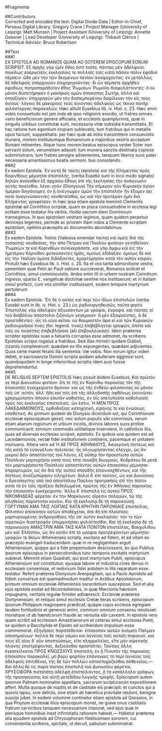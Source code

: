 #Fragmenta  

##Contributors  
Corrected and encoded the text: Digital Divide Data | Editor-in-Chief, Perseus Digital Library: Gregory Crane | Project Manager (University of Leipzig): Matt Munson | Project Assistant (University of Leipzig): Annette Gessner | Lead Developer (University of Leipzig): Thibault Clérice | Technical Advisor: Bruce Robertson  

##Text  
###1  
EX EPISTOLA AD ROMAΝOS QUAM AD SOTEREM EPISCOPUM EORUM SCRIPSIT. Εξ ἀρχῆς γὰρ ὑμῖν ἔθος ἐστὶ τοῦτο, πάντας μὲν ἀδελφοὺς ποικίλως εὐεργετεῖν, ἐκκλησίαις τε πολλαῖς ταῖς κατὰ πᾶσαν πόλιν ἐφόδια πέμπειν· ὧδε μὲν τὴν τῶν δεομένων πενίαν ἀναψύχοντας· ἐν μετάλλοις δὲ ἀδελφοῖς ὑπάρχουσιν ἐπιχορηγοῦντας· δἰ ὧν πέμπετε ἀρχῆθεν ἐφοδίων, πατροπαράδοτον ἔθος Ῥωμαίων Ῥωμαῖοι διαφυλάττοντες· ὃ οὐ μόνον διατετήρηκεν ὁ μακάριος ὑμῶν ἐπίσκοπος Σωτὴρ, ἀλλὰ καὶ ἐπηύξηκεν· ἐπιχορηγῶν μὲν τὴν διαπεμπομένην δαψίλειαν τὴν εἰς τοὺς ἁγίους· λόγοις δὲ μακαρίοις τοὺς ἀνιόντας ἀδελφοὺς ὡς τέκνα πατὴρ φιλόστοργος παρακαλῶν. Hæc attulit Eusebius lib. iv. Hist. c. 23. Hæc enim vobis consuetudo est jam inde ab ipso religionis exordio, ut fratres omnes vario beneficiorum genere afficiatis, et ecclesiis quamplurimis, quæ in singulis urbibus constitutæ sunt, necessaria vitæ subsidia transmittatis. Et hac ratione tum egentium inopiam sublevatis, tum fratribus qui in metallis opus faciunt, suppeditatis: per hæc quæ ab initio transmittere consuevistis munera, morem institutumque Romanorum a majoribus vestris acceptum Romani retinentes. Atque hunc morem beatus episcopus vester Soter non servavit solum, verumetiam adauxit: tum munera sanctis destinata copiose subministrans, tum fratres peregre advenientes, tanquam liberos suos pater necessaria amantissimus beatis sermoni. bus consolando.  
###2  
Ex eadem Epistola. Ἐν αὐτῇ δὲ ταύτῃ (epistola) καὶ τῆς Κλήμεντος πρὸς Κορινθίους μέμνηται ἐπιστολῆς, (verba Eusebii sunt in loco modo signato) δηλῶν ἀνέκαθεν ἐξ ἀρχαίου ἔθους ἐπὶ τῆς ἐκκλησίας τὴν ἀνάγνωσιν αὐτῆς ποιεῖσθαι. λέγει γοῦν (Dionysius) Τὴν σήμερον οὖν Κυριακὴν ἁγίαν ἡμέραν διηγάγομεν, ἐν ᾗ ἀνέγνωμεν ὑμῶν τὴν ἐπιστολήν· ἣν ἕξομεν ἀεί ποτε ἀναγινώσκοντες νουθετεῖσθαι, ὡς καὶ τὴν προτέραν ἡμῖν διὰ Κλήμεντος γραφεῖσαν. In hæc ipsa etiam epistola meminit Clementis epistolæ ad Corinthios scriptæ, quam ex pisca consuetudine in ecclesia legi solitam esse testatur his verbis. Hodie sacrum diem Dominicum transegimus. In quo epistolam vestram legimus, quam quidem perpetuo deinceps legentes, perinde ac priorem illam nobis a Clemente scriptam epistolam, optimis præceptis ac documentis abundabimus.  
###3  
Ex eadem Epistola. Ταῦτα (Valesius emendat ταύτῃ) καὶ ὑμεῖς διὰ τῆς τοσαύτης νουθεσίας, τὴν ἀπὸ Πέτρου καὶ Παύλου φυτείαν γενηθεῖσαν Ῥωμαίων τε καὶ Κορινθίων συνεκεράσατε. καὶ γὰρ ἄμφω καὶ εἰς τὴν ἡμετέραν Κόρινθον φυτεύσαντες ἡμᾶς, ὁμοίως ἐδίδαξαν. ὁμοίως δὲ καὶ εἰς τὴν Ἰταλίαν ὁμόσε διδάξαντες, ἐμαρτύρησαν κατὰ τὸν αὐτὸν καιρόν. Protulit hæc Eusebius lib. ii. Hist. c. 25. Ita et vos tanta admonitione vestra, sementem quæ Petri ac Pauli satione succreverat, Romanos scilicet et Corinthios, simul commiscuistis. Ambo enim illi in urbem nostram Corinthum ingressi, sparso E. vangelicæ doctrinæ semine nos instituerunt; et in Italiam simul profecti, cum vos similiter instituissent, eodem tempore martyrium pertulerunt.  
###4  
Ex eadem Epistola. Ἔτι δὲ ὁ αὐτὸς καὶ περὶ τῶν ἰδίων ἐπιστολῶν (verba Eusebii sunt in lib. iv. Hist. c. 23.) ὡς ῥᾳδιουργηθεισῶν, ταῦτα φησίν. Ἐπιστολὰς γὰρ ἀδελφῶν ἀξιωσάντων με γράψαι, ἔνραψα. καὶ ταύτας οἱ τοῦ διαβόλου ἀπόστολοι ζιζανίων γεγέμικαν· ἃ μὲν ἐξαιροῦντες, ἃ δὲ προστιθέντες· οἷς τὸ οὐαὶ κεῖται. οὐ θαυμαστὸν ἄρα εἰ καὶ τῶν Κυριακῶν ῥαδιουργῆσαί τινες (for. legend. τινας) ἐπιβέβληνται γραφῶν, ὁπότε καὶ ταῖς οὐ τοιαύταις ἐπιβεβλήκασι (alii ἐπιβουλεύκασι). Idem præterea scriptor epistolas suas a falsariis corruptas esse admonet, ita scribens. Epistolas scripsi rogatus a fratribus. Sed illas ministri quidam Diaboli, zizaniis compleverunt: quædam ex illis expungentes, quædam adjicientes. Quos certe manet feralis illa sententia: Væ vobis. Non mirum igitur videri debet, si sacrosancta Domini scripta quidam adulterare aggressi sunt, quandoquidem in longe inferioribus scriptis idem ausi fuisse deprehenduntur.  
###5  
DE RΕLIQUIS SEPTEM EPISTOLIS Hæc posuit ibidem Eusebius. Καὶ πρῶτόν γε περὶ Διονυσίου φατέον· ὅτι τε τῆς ἐν Κορίνθῳ παροικίας τὸν τῆς ἐπισκοπῆς ἐγκεχείριστο θρόνον· καὶ ὡς τῆς ἐνθέου φιλοπονίας οὐ μόνον τοῖς ὑπ᾿ αὐτὸν, ἀλλ᾿ ἤδη καὶ τοῖς ἐπὶ τῆς ἀλλοδαπῆς ἀφθόνως ἐκοινώνει· χρησιμώτατον ἅποσιν ἑαυτὸν καθιστὰς, ἐν αἷς ὑπετυποῦτο καθολικαῖς πρὸς τὰς ἐκκλησίας ἐπιστολαῖς. ὧν ἐστιν, Ἡ ΜΕΝ ΠΡΟΣ ΛΑΚΕΔΑIΜΟΝΙΟΥΣ, ὀρθοδοξίας κατηχητικὴ, εἰρήνης τε καὶ ἑνώσεως ὑποθετική. Ac primum quidem de Dionysio dicendum est, qui Corinthiorum ecclesiæ episcopatum gessit, nec solum populis sibi commissis, verum etiam aliarum regionum et urbium incolis, divinos labores suos prolixe communicavit: omnium commodis utilitatique inserviens, in catholicis illis, quas ad diversas ecclesias scripsit, epistolis. Ex quibus una quidem est ad Lacedæmonios, rectæ fidei institutionem continens, pacemque et unitatem insinuans. Altera vero ad Ἡ ΔΕ ΠΡΟΣ ΑΘΗΝΑΙΟΥΣ, διεγερτικὴ πίστεως καὶ τῆς κατὰ τὸ εὐαγγέλιον πολιτείας· ἧς ὀλιγωρήσαντας ἐλέγχει, ὡς ἂν μικροῦ δεῖν ἀποστάντας τοῦ λόγου, ἐξ οὗπερ τὸν προεστῶτα αὐτῶν Πούπλιον μαρτυρῆσαι κατὰ τοὺς τότε συνέβη διωγμούς. Κοδράτου δὲ μετὰ τὸν μαρτυρήσαντα Πούπλιον καταστάντος αὐτῶν ἐπισκόπου μέμνηται· ἐπιμαρτυρῶν, ὡς ἂν διὰ τῆς αὐτοῦ σπουδῆς ἐπισυναχθέντων, καὶ τῆς πίστεως ἀναζωπύρησιν εἰληχότων· δηλοῖ δ᾿ ἐπὶ τούτοις, ὡς καὶ Διονύσιος ὁ Ἀρεοπαγίτης ὑπὸ τοῦ ἀποστόλου Παύλου προτραπεὶς ἐπὶ τὴν πίστιν κατὰ τὰ ἐν ταῖς πράξεσι δεδηλωμένα, πρῶτος τῆς ἐν Ἀθήναις παροικίας τὴν ἐπισκοπὴν ἐγκεχείριστο. Ἄλλη δ᾿ ἐπιστολή τις αὐτοῦ ΠΡΟΣ ΝΙΚΟΜΗΔΕΑΣ φέρεται· ἐν τὴν Μαρκίωνος αἵρεσιν πολεμῶν, τῷ τῆς ἀληθείας παρίσταται κανόνι. Καὶ τῇ ἐκκλησίᾳ δὲ τῇ παροικούσῃ ΓΟΡΤΥΝΑΝ ἉΜΑ ΤΑΙΣ ΛΟΙΠΑΙΣ ΚΑΤΑ ΚΡΗΤΗΝ ΠΑΡΟΙΚΙΑΙΣ ἐπιστείλας, Φίλιππον ἐπίσκοπον αὐτῶν ἀποδέχεται, ἅτε δὴ ἐπὶ πλείσταις μαρτυρουμένης ἀνδραγαθίαις τῆς ὑπ᾿ αὐτὸν ἐκκλησίας· τήν τε τῶν αἱρετικῶν διαστροφὴν ὑπομιμνήσκει φυλάττεσθαι. Καὶ τῇ ἐκκλησίᾳ δὲ τῇ παροικούσῃ ΑΜΑΣΤΡΙΝ ἉΜΑ ΤΑΙΣ ΚΑΤΑ ΠΟΝΤΟΝ ἐπιστείλας, Βακχυλίδου μὲν καὶ Ἐλπίστου, ὡς ἂν αὐτὸν ἐπὶ τὸ γράψαι προτρεψάντων μέμνηται· γραφῶν τε θείων Athenienses scripta, excitans ad fidem, et ad vitam ex præcepto evangeli traducendam: quæ in re negligentiam arguit Atheniensium, quippe qui a fide propemodum descivissent, ex quo Publius ipsorum episcopus in persecutionibus tunc temporis excitatis martyrium subierat. Meminit etiam Quadrati, qui post martyrium Publii, episcopus Atheniensium est constitutus: ejusque labore et industria cives denuo in ecclesiam convenisse, et redivivum fidei ardotem in illis reparatum esse testatur. Refert præterea Dionysium Areopagitam, qui a Paulo Apostolo ad fidem conversus est quemadmodum traditur in Actibus Apostolorum, primum omnium ecclesiæ Atheniensis sacerdotium suscepisse. Sed et alia ejus epistola exstat ad Nicomedienses, in quæ Marcionis hæresim impugnans, veritatis regulæ firmiter adhærescit. Ecclesiæ præterea Gortynensium, et reliquis simul ecclesiis Cretæ iteras scribens, episcopum ipsorum Philippum magnopere prædicat, quippe cujus ecclesia egregiam laudem fortitudinis et generosi animi, communi omnium consensu retulisset: monetque ut ab hæretcorum fraude ac versutia sibi caveant. In epistola vero quam scribit ad ecclesiam Amastrianorum et ceteras simul ecclesias Ponti, se quidem a Bacchylide et Elpisto ad scribendum impulsum esse commemorat. ἐξηγήσεις παρατέθειται· ἐπίσκοπον αὐτῶν ὀνόματι Πάλμαν ὑποσημαίνων· πολλὰ δὲ περὶ γάμου καὶ ἁγνείας τοῖς αὐτοῖς παραινεῖ. καὶ τοὺς ἐξ οἵας δ᾿ οὖν ἀποπτώσεως, εἴτε πλημμελείας, εἴτε μὴν αἱρετικῆς πλάνης ἐπιστρέφοντας, δεξιοῦσθαι προστάττει. Ταύταις ἄλλη ἐγκατείλεκται ΠΡΟΣ ΚΝΩΣΣΙΟΥΣ ἐπιστολὴ, ἐν ᾗ Πινυτὸν τῆς παροικίας ἐπίσκοπον παρακαλεῖ, μὴ βαρὺ φορτίον ἐπάναγκες τὸ περὶ ἁγνείας τοῖς ἀδελφοῖς ἐπιτιθέναι, τῆς δὲ τῶν πολλῶν καταστοχάζεσθαι ἀσθενείας.— Καὶ ἄλλη δέ τις παρὰ ταύτας ἐπιστολὴ τοῦ Διονυσίου φέρεται, ΧΡΥΣΟΦΟΡΑ πιστοτάτῃ ἀδελφῇ ἐπιστείλαντος. ᾗ τὰ κατάλληλα γράφων, τῆς προσηκούσης καὶ αὐτῇ μετεδίδου λογικῆς τροφῆς. Episcopum autem ipsorum Palmam nominatim appellans, sacrarum scripturarum expositionem affert. Multa quoque de nuptiis et de castitate eis præcipit: et cunctos qui a quovis lapsu, sive delicto, sive etiam ab hæretica pravitate resilunt, benigne suscipi jubet. In eodem volumine continetur etiam epistola ad Gnossios, in qua Pinytum ecclesiæ illius episcopum monet, ne grave onus castitatis fratrum cervicibus tanquam necessarium imponat, sed ejus quæ in plerisque hominibus inest infirmitatis rationem habeat.— Habetur præterea alia ejusdem epistola ad Chrysophoram fidelissimam sororem, cui convenientia scribens, spiritale, ut decuit, pabulum subministrat.  
